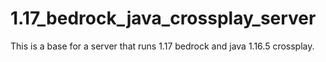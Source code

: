 # 1.17_bedrock_java_crossplay_server
This is a base for a server that runs 1.17 bedrock and java 1.16.5 crossplay.
